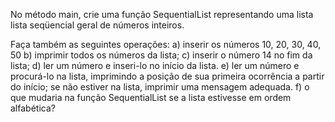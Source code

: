 No método main, crie uma função SequentialList representando uma lista lista seqüencial
geral de números inteiros.

Faça também as seguintes operações:
a) inserir os números 10, 20, 30, 40, 50
b) imprimir todos os números da lista;
c) inserir o número 14 no fim da lista;
d) ler um número e inseri-lo no início da lista.
e) ler um número e procurá-lo na lista, imprimindo a posição de sua primeira
ocorrência a partir do início; se não estiver na lista, imprimir uma
mensagem adequada.
f) o que mudaria na função SequentialList se a lista estivesse em ordem alfabética?
